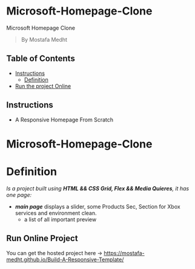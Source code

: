 # Microsoft-Homepage-Clone
Microsoft Homepage Clone

> By Mostafa Medht


## Table of Contents

* [Instructions](#instructions)
    * [Definition](#Definition)
* [Run the project Online](#Run)


## Instructions
 * A Responsive Homepage From Scratch
# Microsoft-Homepage-Clone

# Definition
_Is a project built using **HTML && CSS Grid, Flex && Media Quieres**, it has one page:_
* _**main page**_ displays a slider, some Products Sec, Section for Xbox services and environment clean.
  * a list of all important preview

## Run Online Project

You can get the hosted project here -> https://mostafa-medht.github.io/Build-A-Responsive-Template/

